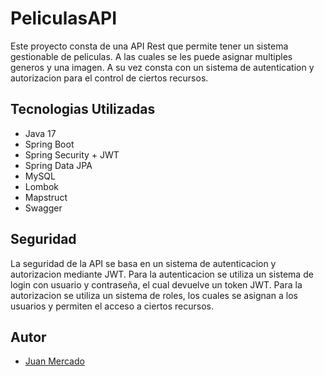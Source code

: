 # PeliculasAPI

Este proyecto consta de una API Rest que permite tener un sistema gestionable de peliculas.
A las cuales se les puede asignar multiples generos y una imagen. 
A su vez consta con un sistema de autentication y autorizacion para el control de ciertos recursos.

## Tecnologias Utilizadas
- Java 17
- Spring Boot
- Spring Security + JWT
- Spring Data JPA
- MySQL
- Lombok
- Mapstruct
- Swagger

## Seguridad
La seguridad de la API se basa en un sistema de autenticacion y autorizacion mediante JWT.
Para la autenticacion se utiliza un sistema de login con usuario y contraseña, el cual devuelve un token JWT.
Para la autorizacion se utiliza un sistema de roles, los cuales se asignan a los usuarios y permiten el acceso a ciertos recursos.



## Autor
- [Juan Mercado]([https://www.linkedin.com/in/juan-ferrara/](https://www.linkedin.com/in/juan-mercado-0aba7a68/)https://www.linkedin.com/in/juan-mercado-0aba7a68/)
